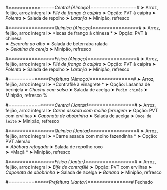 
*#================Central (Almoço)================#*
➤ Arroz, feijão, arroz integral
➤ *Filé de frango à caipira*
➤ Opção: PVT à caipira
➤ *Polenta*
➤ Salada de repolho
➤ *Laranja*
➤ Minipão, refresco

*#================Química (Almoço)================#*
➤ Arroz, feijão, arroz integral
➤ *Iscas de frango à chinesa *
➤ Opção: PVT à chinesa     
➤ *Escarola ao alho*
➤ Salada de beterraba ralada     
➤ *Gelatina de cereja*
➤ Minipão, refresco

*#================Física (Almoço)=================#*
➤ Arroz, feijão, arroz integral
➤ *Filé de frango à caipira*
➤ Opção: PVT à caipira
➤ *Polenta*
➤ Salada de repolho
➤ *Laranja*
➤ Minipão, refresco

*#==============Prefeitura (Almoço)===============#*
➤ Arroz, feijão, arroz integral
➤ *Contrafilé à vinagrete *
➤ Opção: Lasanha de berinjela 
➤ *Chuchu com salsa*
➤ Salada de acelga
➤ `Pudim chinês`
➤ Minipão, refresco
%

*#================Central (Jantar)================#*
➤ Arroz, feijão, arroz integral
➤ *Carne assada com molho ferrugem*
➤ Opção: PVT com ervilhas
➤ *Caponata de abobrinha*
➤ Salada de acelga
➤ `Doce de leite`
➤ Minipão, refresco

*#================Química (Jantar)================#*
➤ Arroz, feijão, arroz integral
➤ *Carne assada com molho fazendinha *
➤ Opção: PVT alemão     
➤ *Abóbora refogada*
➤ Salada de repolho roxo    
➤ *Maçã *
➤ Minipão, refresco

*#================Física (Jantar)=================#*
➤ Arroz, feijão, arroz integral
➤ *Bife de contrafilé*
➤ Opção: PVT com ervilhas
➤ *Caponata de abobrinha*
➤ Salada de acelga
➤ *Banana*
➤ Minipão, refresco

*#==============Prefeitura (Jantar)===============#*
Fechado
